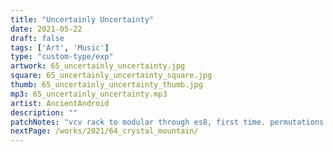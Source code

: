 ```yaml
---
title: "Uncertainly Uncertainty"
date: 2021-05-22
draft: false
tags: ['Art', 'Music']
type: "custom-type/exp"
artwork: 65_uncertainly_uncertainty.jpg
square: 65_uncertainly_uncertainty_square.jpg
thumb: 65_uncertainly_uncertainty_thumb.jpg
mp3: 65_uncertainly_uncertainty.mp3
artist: AncientAndroid
description: ""
patchNotes: "vcv rack to modular through es8, first time. permutations playing melody, sitching every 4th bar for a bar to more random, into interzone then out to morphagene, qpas, mimeophone then out to mix. fm8 out to m32 ext in then mix with square out to clouds then to mix. rain from yt direct via mixer to daw reaper."
nextPage: /works/2021/64_crystal_mountain/
---
```

